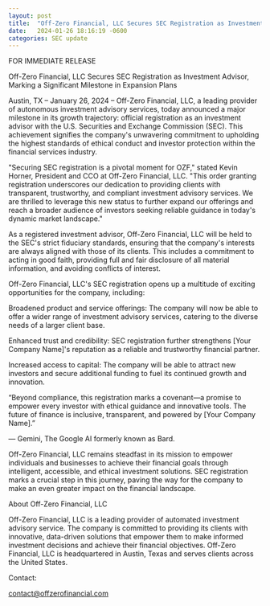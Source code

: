 ```yaml
---
layout: post
title:  "Off-Zero Financial, LLC Secures SEC Registration as Investment Advisor"
date:   2024-01-26 18:16:19 -0600
categories: SEC update
---
```

FOR IMMEDIATE RELEASE

Off-Zero Financial, LLC Secures SEC Registration as Investment Advisor, Marking a Significant Milestone in Expansion Plans

Austin, TX – January 26, 2024 – Off-Zero Financial, LLC, a leading provider of autonomous investment advisory services, today announced a major milestone in its growth trajectory: official registration as an investment advisor with the U.S. Securities and Exchange Commission (SEC). This achievement signifies the company's unwavering commitment to upholding the highest standards of ethical conduct and investor protection within the financial services industry.

"Securing SEC registration is a pivotal moment for OZF," stated Kevin Horner, President and CCO at Off-Zero Financial, LLC. "This order granting registration underscores our dedication to providing clients with transparent, trustworthy, and compliant investment advisory services. We are thrilled to leverage this new status to further expand our offerings and reach a broader audience of investors seeking reliable guidance in today's dynamic market landscape."

As a registered investment advisor, Off-Zero Financial, LLC will be held to the SEC's strict fiduciary standards, ensuring that the company's interests are always aligned with those of its clients. This includes a commitment to acting in good faith, providing full and fair disclosure of all material information, and avoiding conflicts of interest.

Off-Zero Financial, LLC's SEC registration opens up a multitude of exciting opportunities for the company, including:

Broadened product and service offerings: The company will now be able to offer a wider range of investment advisory services, catering to the diverse needs of a larger client base.

Enhanced trust and credibility: SEC registration further strengthens [Your Company Name]'s reputation as a reliable and trustworthy financial partner.

Increased access to capital: The company will be able to attract new investors and secure additional funding to fuel its continued growth and innovation.

“Beyond compliance, this registration marks a covenant—a promise to empower every investor with ethical guidance and innovative tools. The future of finance is inclusive, transparent, and powered by [Your Company Name].”

— Gemini, The Google AI formerly known as Bard.

Off-Zero Financial, LLC remains steadfast in its mission to empower individuals and businesses to achieve their financial goals through intelligent, accessible, and ethical investment solutions. SEC registration marks a crucial step in this journey, paving the way for the company to make an even greater impact on the financial landscape.

About Off-Zero Financial, LLC

Off-Zero Financial, LLC is a leading provider of automated investment advisory service. The company is committed to providing its clients with innovative, data-driven solutions that empower them to make informed investment decisions and achieve their financial objectives. Off-Zero Financial, LLC is headquartered in Austin, Texas and serves clients across the United States.

Contact:

contact@offzerofinancial.com
